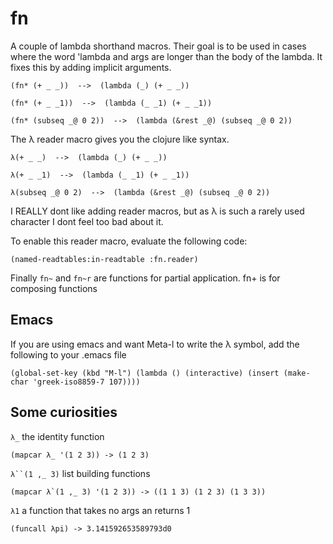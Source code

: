 fn
==

A couple of lambda shorthand macros. Their goal is to be used in cases where the word 'lambda and args are longer than the body of the lambda. It fixes this by adding implicit arguments.

    (fn* (+ _ _))  -->  (lambda (_) (+ _ _))

    (fn* (+ _ _1))  -->  (lambda (_ _1) (+ _ _1))

    (fn* (subseq _@ 0 2))  -->  (lambda (&rest _@) (subseq _@ 0 2))


The λ reader macro gives you the clojure like syntax.

    λ(+ _ _)  -->  (lambda (_) (+ _ _))

    λ(+ _ _1)  -->  (lambda (_ _1) (+ _ _1))

    λ(subseq _@ 0 2)  -->  (lambda (&rest _@) (subseq _@ 0 2))

I REALLY dont like adding reader macros, but as λ is such a rarely used character I dont feel too bad about it.

To enable this reader macro, evaluate the following code:

    (named-readtables:in-readtable :fn.reader)

Finally `fn~` and `fn~r` are functions for partial application.
fn+ is for composing functions

Emacs
-----
If you are using emacs and want Meta-l to write the λ symbol, add the following to your .emacs file

    (global-set-key (kbd "M-l") (lambda () (interactive) (insert (make-char 'greek-iso8859-7 107))))

Some curiosities
----------------

`λ_` the identity function

	(mapcar λ_ '(1 2 3)) -> (1 2 3)

`λ``(1 ,_ 3)` list building functions

	(mapcar λ`(1 ,_ 3) '(1 2 3)) -> ((1 1 3) (1 2 3) (1 3 3))

`λ1` a function that takes no args an returns 1

    (funcall λpi) -> 3.141592653589793d0

